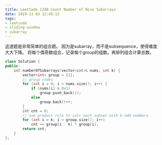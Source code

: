 ```yaml
---
title: LeetCode 1248 Count Number of Nice Subarrays
date: 2019-11-03 12:45:13
tags:
- leetcode
- sliding window
- subarray
---
```


这道题是非常简单的组合题。
因为是subarray，而不是subsequence，使得难度大大下降。
将每个偶奇数组合，记录每个group的组数。再排列组合计算总数。

<!--more-->

```c++
class Solution {
public:
    int numberOfSubarrays(vector<int>& nums, int k) {
        vector<int> group = {1};
        // group codes
        for (int i = 0; i < nums.size(); i++) {
            if (nums[i] & 0x1)
                group.push_back(1);
            else
                group.back()++;
        }
        int cnt = 0;
        // use product rule to calc each subset with k odd numbers
        for (int i = k; i < group.size(); i++)
            cnt += group[i - k] * group[i];
        return cnt;
    }
};
```